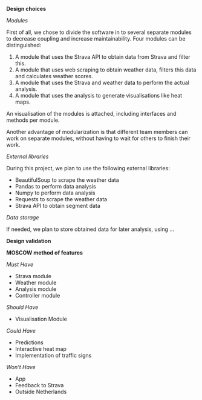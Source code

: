**Design choices**

*Modules*

First of all, we chose to divide the software in to several separate modules to decrease coupling and increase maintainability.
Four modules can be distinguished:
1. A module that uses the Strava API to obtain data from Strava and filter this.
2. A module that uses web scraping to obtain weather data, filters this data and calculates weather scores.
3. A module that uses the Strava and weather data to perform the actual analysis.
4. A module that uses the analysis to generate visualisations like heat maps.

An visualisation of the modules is attached, including interfaces and methods per module.

Another advantage of modularization is that different team members can work on separate modules, without having to wait for others to finish their work.

*External libraries*

During this project, we plan to use the following external libraries:
* BeautifulSoup to scrape the weather data
* Pandas to perform data analysis
* Numpy to perform data analysis
* Requests to scrape the weather data
* Strava API to obtain segment data

*Data storage*

If needed, we plan to store obtained data for later analysis, using ...

**Design validation**

**MOSCOW method of features**

*Must Have*
* Strava module
* Weather module
* Analysis module
* Controller module

*Should Have*
* Visualisation Module

*Could Have*
* Predictions
* Interactive heat map
* Implementation of traffic signs

*Won't Have*
* App
* Feedback to Strava
* Outside Netherlands